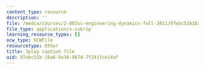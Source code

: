 ```yaml
---
content_type: resource
description: ''
file: /media/courses/2-003sc-engineering-dynamics-fall-2011/97ebc51b16a65e3086747f241fce14af_zhk9xLjrmi4.vtt
file_type: application/x-subrip
learning_resource_types: []
ocw_type: OCWFile
resourcetype: Other
title: 3play caption file
uid: 97ebc51b-16a6-5e30-8674-7f241fce14af
---
```

